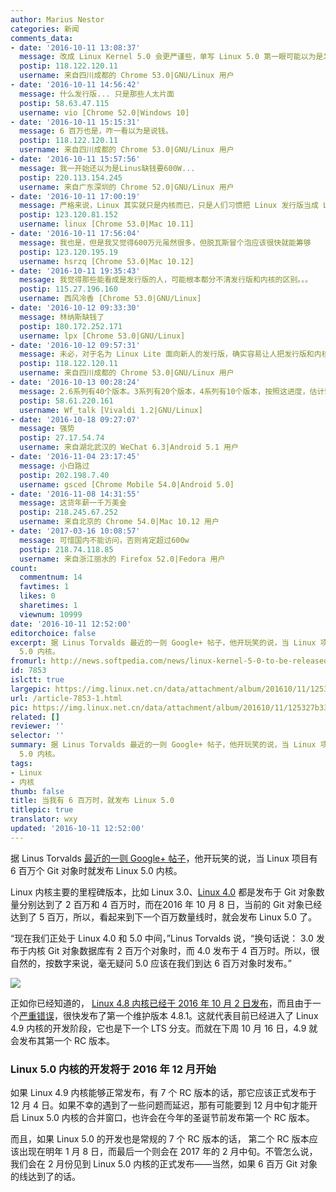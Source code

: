 ```yaml
---
author: Marius Nestor
categories: 新闻
comments_data:
- date: '2016-10-11 13:08:37'
  message: 改成 Linux Kernel 5.0 会更严谨些，单写 Linux 5.0 第一眼可能以为是发行版。
  postip: 118.122.120.11
  username: 来自四川成都的 Chrome 53.0|GNU/Linux 用户
- date: '2016-10-11 14:56:42'
  message: 什么发行版... 只是那些人太片面
  postip: 58.63.47.115
  username: vio [Chrome 52.0|Windows 10]
- date: '2016-10-11 15:15:31'
  message: 6 百万也是，咋一看以为是说钱。
  postip: 118.122.120.11
  username: 来自四川成都的 Chrome 53.0|GNU/Linux 用户
- date: '2016-10-11 15:57:56'
  message: 我一开始还以为是Linus缺钱要600W...
  postip: 220.113.154.245
  username: 来自广东深圳的 Chrome 52.0|GNU/Linux 用户
- date: '2016-10-11 17:00:19'
  message: 严格来说，Linux 其实就只是内核而已，只是人们习惯把 Linux 发行版当成 Linux 罢了。
  postip: 123.120.81.152
  username: linux [Chrome 53.0|Mac 10.11]
- date: '2016-10-11 17:56:04'
  message: 我也是，但是我又觉得600万元虽然很多，但脱瓦斯冒个泡应该很快就能筹够
  postip: 123.120.195.19
  username: hsrzq [Chrome 53.0|Mac 10.12]
- date: '2016-10-11 19:35:43'
  message: 我觉得那些能看成是发行版的人，可能根本都分不清发行版和内核的区别。。。
  postip: 115.27.196.160
  username: 西风冷香 [Chrome 53.0|GNU/Linux]
- date: '2016-10-12 09:33:30'
  message: 林纳斯缺钱了
  postip: 180.172.252.171
  username: lpx [Chrome 53.0|GNU/Linux]
- date: '2016-10-12 09:57:31'
  message: 未必，对于名为 Linux Lite 面向新人的发行版，确实容易让人把发行版和内核相混淆。
  postip: 118.122.120.11
  username: 来自四川成都的 Chrome 53.0|GNU/Linux 用户
- date: '2016-10-13 00:28:24'
  message: 2.6系列有40个版本。3系列有20个版本，4系列有10个版本，按照这进度，估计5系列只有5个版本就到6系列了。
  postip: 58.61.220.161
  username: Wf_talk [Vivaldi 1.2|GNU/Linux]
- date: '2016-10-18 09:27:07'
  message: 强势
  postip: 27.17.54.74
  username: 来自湖北武汉的 WeChat 6.3|Android 5.1 用户
- date: '2016-11-04 23:17:45'
  message: 小白路过
  postip: 202.198.7.40
  username: gsced [Chrome Mobile 54.0|Android 5.0]
- date: '2016-11-08 14:31:55'
  message: 这货年薪一千万美金
  postip: 218.245.67.252
  username: 来自北京的 Chrome 54.0|Mac 10.12 用户
- date: '2017-03-16 10:08:57'
  message: 可惜国内不能访问，否则肯定超过600w
  postip: 218.74.118.85
  username: 来自浙江丽水的 Firefox 52.0|Fedora 用户
count:
  commentnum: 14
  favtimes: 1
  likes: 0
  sharetimes: 1
  viewnum: 10999
date: '2016-10-11 12:52:00'
editorchoice: false
excerpt: 据 Linus Torvalds 最近的一则 Google+ 帖子，他开玩笑的说，当 Linux 项目有 6 百万个 Git 对象时就发布 Linux
  5.0 内核。
fromurl: http://news.softpedia.com/news/linux-kernel-5-0-to-be-released-when-we-hit-6m-git-objects-says-linus-torvalds-509108.shtml
id: 7853
islctt: true
largepic: https://img.linux.net.cn/data/attachment/album/201610/11/125327b3343qilq2twei23.jpg
url: /article-7853-1.html
pic: https://img.linux.net.cn/data/attachment/album/201610/11/125327b3343qilq2twei23.jpg.thumb.jpg
related: []
reviewer: ''
selector: ''
summary: 据 Linus Torvalds 最近的一则 Google+ 帖子，他开玩笑的说，当 Linux 项目有 6 百万个 Git 对象时就发布 Linux
  5.0 内核。
tags:
- Linux
- 内核
thumb: false
title: 当我有 6 百万时，就发布 Linux 5.0
titlepic: true
translator: wxy
updated: '2016-10-11 12:52:00'
---
```


据 Linus Torvalds [最近的一则 Google+ 帖子](https://plus.google.com/+LinusTorvalds/posts/hbdxizBNrYn)，他开玩笑的说，当 Linux 项目有 6 百万个 Git 对象时就发布 Linux 5.0 内核。


Linux 内核主要的里程碑版本，比如 Linux 3.0、[Linux 4.0](/article-5259-1.html) 都是发布于 Git 对象数量分别达到了 2 百万和 4 百万时，而在2016 年 10 月 8 日，当前的 Git 对象已经达到了 5 百万，所以，看起来到下一个百万数量线时，就会发布 Linux 5.0 了。


“现在我们正处于 Linux 4.0 和 5.0 中间，”Linus Torvalds 说，“换句话说： 3.0 发布于内核 Git 对象数据库有 2 百万个对象时，而 4.0 发布于 4 百万时。所以，很自然的，按数字来说，毫无疑问 5.0 应该在我们到达 6 百万对象时发布。”


![](https://img.linux.net.cn/data/attachment/album/201610/11/125327b3343qilq2twei23.jpg)


正如你已经知道的， [Linux 4.8 内核已经于 2016 年 10 月 2 日发布](/article-7837-1.html)，而且由于一个[严重错误](http://lkml.iu.edu/hypermail/linux/kernel/1610.0/00878.html)，很快发布了第一个维护版本 4.8.1。这就代表目前已经进入了 Linux 4.9 内核的开发阶段，它也是下一个 LTS 分支。而就在下周 10 月 16 日，4.9 就会发布其第一个 RC 版本。


### Linux 5.0 内核的开发将于 2016 年 12 月开始


如果 Linux 4.9 内核能够正常发布，有 7 个 RC 版本的话，那它应该正式发布于 12 月 4 日。如果不幸的遇到了一些问题而延迟，那有可能要到 12 月中旬才能开启 Linux 5.0 内核的合并窗口，也许会在今年的圣诞节前发布第一个 RC 版本。


而且，如果 Linux 5.0 的开发也是常规的 7 个 RC 版本的话， 第二个 RC 版本应该出现在明年 1 月 8 日，而最后一个则会在 2017 年的 2 月中旬。不管怎么说，我们会在 2 月份见到 Linux 5.0 内核的正式发布——当然，如果 6 百万 Git 对象的线达到了的话。